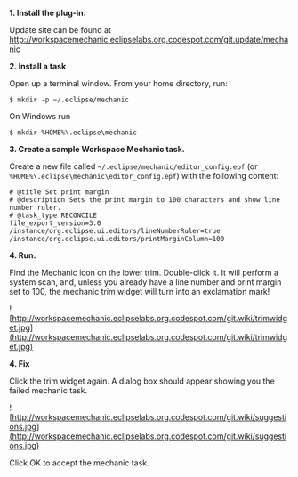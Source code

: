 **1. Install the plug-in.**

Update site can be found at http://workspacemechanic.eclipselabs.org.codespot.com/git.update/mechanic

**2. Install a task**

Open up a terminal window. From your home directory, run:
```
$ mkdir -p ~/.eclipse/mechanic
```

On Windows run
```
$ mkdir %HOME%\.eclipse\mechanic
```

**3. Create a sample Workspace Mechanic task.**

Create a new file called `~/.eclipse/mechanic/editor_config.epf` (or `%HOME%\.eclipse\mechanic\editor_config.epf`) with the following content:

```
# @title Set print margin
# @description Sets the print margin to 100 characters and show line number ruler.
# @task_type RECONCILE
file_export_version=3.0
/instance/org.eclipse.ui.editors/lineNumberRuler=true
/instance/org.eclipse.ui.editors/printMarginColumn=100
```

**4. Run.**

Find the Mechanic icon on the lower trim. Double-click it. It will perform a system scan, and, unless you already have a line number and print margin set to 100, the mechanic trim widget will turn into an exclamation mark!

![http://workspacemechanic.eclipselabs.org.codespot.com/git.wiki/trimwidget.jpg](http://workspacemechanic.eclipselabs.org.codespot.com/git.wiki/trimwidget.jpg)

**4. Fix**

Click the trim widget again. A dialog box should appear showing you the failed mechanic task.

![http://workspacemechanic.eclipselabs.org.codespot.com/git.wiki/suggestions.jpg](http://workspacemechanic.eclipselabs.org.codespot.com/git.wiki/suggestions.jpg)

Click OK to accept the mechanic task.